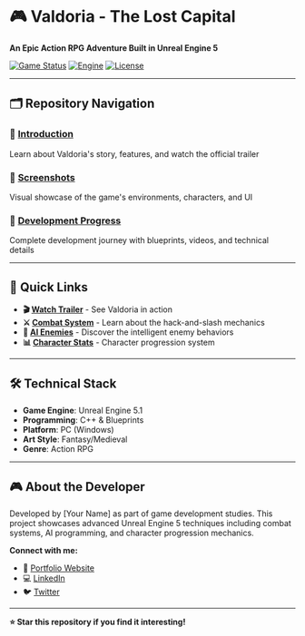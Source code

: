 # 🎮 Valdoria - The Lost Capital

**An Epic Action RPG Adventure Built in Unreal Engine 5**

[![Game Status](https://img.shields.io/badge/Status-In%20Development-yellow)](https://github.com/YourUsername/Valdoria)
[![Engine](https://img.shields.io/badge/Engine-Unreal%205-blue)](https://www.unrealengine.com/)
[![License](https://img.shields.io/badge/License-MIT-green)](LICENSE)

---

## 🗂️ Repository Navigation

### 📖 **[Introduction](Introduction/)**
Learn about Valdoria's story, features, and watch the official trailer

### 📸 **[Screenshots](Screenshots/)**  
Visual showcase of the game's environments, characters, and UI

### 🔄 **[Development Progress](Progress/)**
Complete development journey with blueprints, videos, and technical details

---

## 🎯 Quick Links

- **🎬 [Watch Trailer](Introduction/)** - See Valdoria in action
- **⚔️ [Combat System](Progress/#combat-mechanics)** - Learn about the hack-and-slash mechanics  
- **🤖 [AI Enemies](Progress/#ai-enemy-system)** - Discover the intelligent enemy behaviors
- **📊 [Character Stats](Progress/#character-stats-system)** - Character progression system

---

## 🛠️ Technical Stack

- **Game Engine**: Unreal Engine 5.1
- **Programming**: C++ & Blueprints
- **Platform**: PC (Windows)
- **Art Style**: Fantasy/Medieval
- **Genre**: Action RPG

---

## 🎮 About the Developer

Developed by [Your Name] as part of game development studies. This project showcases advanced Unreal Engine 5 techniques including combat systems, AI programming, and character progression mechanics.

**Connect with me:**
- 💼 [Portfolio Website](your-portfolio-link)
- 💻 [LinkedIn](your-linkedin)
- 🐦 [Twitter](your-twitter)

---

**⭐ Star this repository if you find it interesting!**

